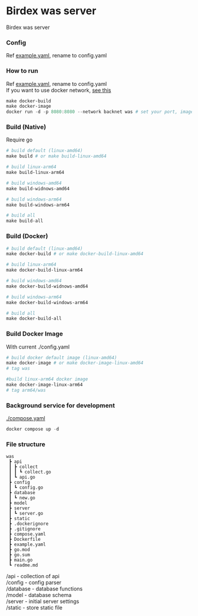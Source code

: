 # Birdex was server
Birdex was server

### Config
Ref [example.yaml](./example.yaml), rename to config.yaml  


### How to run
Ref [example.yaml](./example.yaml), rename to config.yaml  
If you want to use docker network, [see this](https://docs.docker.com/network/)  
```powershell
make docker-build
make docker-image
docker run -d -p 8080:8080 --network backnet was # set your port, image
```


### Build (Native)
Require go  
```powershell
# build default (linux-amd64)
make build # or make build-linux-amd64

# build linux-arm64
make build-linux-arm64

# build windows-amd64
make build-widnows-amd64

# build windows-arm64
make build-windows-arm64

# build all
make build-all
```

### Build (Docker)
```powershell
# build default (linux-amd64)
make docker-build # or make docker-build-linux-amd64

# build linux-arm64
make docker-build-linux-arm64

# build windows-amd64
make docker-build-widnows-amd64

# build windows-arm64
make docker-build-windows-arm64

# build all
make docker-build-all
```

### Build Docker Image
With current ./config.yaml  
```powershell
# build docker default image (linux-amd64)
make docker-image # or make docker-image-linux-amd64
# tag was

#build linux-arm64 docker image 
make docker-image-linux-arm64
# tag arm64/was
```

### Background service for development
[./compose.yaml](./compose.yaml)  
```powershell
docker compose up -d
```

### File structure
```
was
 ┣ api
 ┃ ┣ collect
 ┃ ┃ ┗ collect.go
 ┃ ┗ api.go
 ┣ config
 ┃ ┗ config.go
 ┣ database
 ┃ ┗ new.go
 ┣ model
 ┣ server
 ┃ ┗ server.go
 ┣ static
 ┣ .dockerignore
 ┣ .gitignore
 ┣ compose.yaml
 ┣ Dockerfile
 ┣ example.yaml
 ┣ go.mod
 ┣ go.sum
 ┣ main.go
 ┗ readme.md
```
/api - collection of api  
/config - config parser  
/database - database functions    
/model - database schema  
/server - initial server settings  
/static - store static file  
